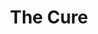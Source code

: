 ---
title: "The Cure"
summary: "English new wave / post-punk / pop rock band founded in 1976 in Crawley, West Sussex. The band was initially called Malice in 1976, Easy Cure in 1977, and finally The Cure in 1978. The band has seen many line-up changes but Robert Smith has been the frontman / songwriter / vocalist / guitarist throughout their existence. Inducted into the Rock And Roll Hall Of Fame in 2019. Line-ups: Robert Smith, vocals Michael Dempsey, bass Lol Tolhurst, drums/keyboards Simon Gallup, bass Matthieu Hartley, keyboards Phil Thornalley, bass Andy Anderson, drums Porl Thompson, saxophone/guitar/keyboards Boris Williams, drums Roger O'Donnell, keyboards Perry Bamonte, guitar/keyboards Jason Cooper, drums Reeves Gabrels, guitar"
image: "the-cure.jpg"
apple_music_artist_url: "None"
---